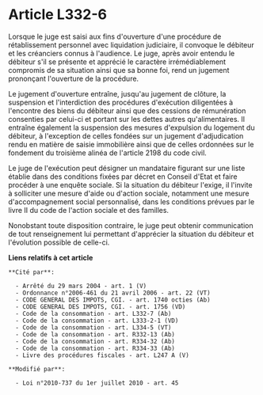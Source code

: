 # Article L332-6

Lorsque le juge est saisi aux fins d'ouverture d'une procédure de rétablissement personnel avec liquidation judiciaire, il
convoque le débiteur et les créanciers connus à l'audience. Le juge, après avoir entendu le débiteur s'il se présente et
apprécié le caractère irrémédiablement compromis de sa situation ainsi que sa bonne foi, rend un jugement prononçant
l'ouverture de la procédure.

Le jugement d'ouverture entraîne, jusqu'au jugement de clôture, la suspension et l'interdiction des procédures d'exécution
diligentées à l'encontre des biens du débiteur ainsi que des cessions de rémunération consenties par celui-ci et portant sur
les dettes autres qu'alimentaires. Il entraîne également la suspension des mesures d'expulsion du logement du débiteur, à
l'exception de celles fondées sur un jugement d'adjudication rendu en matière de saisie immobilière ainsi que de celles
ordonnées sur le fondement du troisième alinéa de l'article 2198 du code civil.

Le juge de l'exécution peut désigner un mandataire figurant sur une liste établie dans des conditions fixées par décret en
Conseil d'Etat et faire procéder à une enquête sociale. Si la situation du débiteur l'exige, il l'invite à solliciter une
mesure d'aide ou d'action sociale, notamment une mesure d'accompagnement social personnalisé, dans les conditions prévues par
le  livre II du code de l'action sociale et des familles. 

Nonobstant toute disposition contraire, le juge peut obtenir communication de tout renseignement lui permettant d'apprécier
la situation du débiteur et l'évolution possible de celle-ci.

**Liens relatifs à cet article**

	**Cité par**:

	  - Arrêté du 29 mars 2004 - art. 1 (V)
	  - Ordonnance n°2006-461 du 21 avril 2006 - art. 22 (VT)
	  - CODE GENERAL DES IMPOTS, CGI. - art. 1740 octies (Ab)
	  - CODE GENERAL DES IMPOTS, CGI. - art. 1756 (VD)
	  - Code de la consommation - art. L332-7 (Ab)
	  - Code de la consommation - art. L333-2-1 (VD)
	  - Code de la consommation - art. L334-5 (VT)
	  - Code de la consommation - art. R332-13 (Ab)
	  - Code de la consommation - art. R334-32 (Ab)
	  - Code de la consommation - art. R334-33 (Ab)
	  - Livre des procédures fiscales - art. L247 A (V)

	**Modifié par**:

	  - Loi n°2010-737 du 1er juillet 2010 - art. 45
